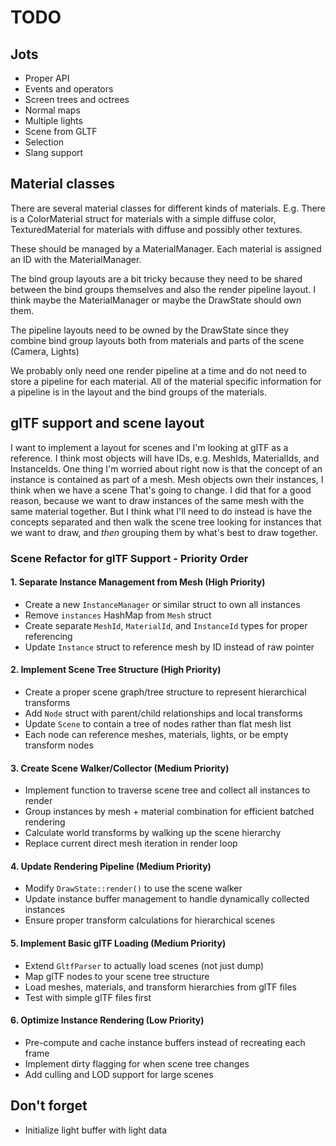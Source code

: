 # TODO

## Jots
- Proper API
- Events and operators
- Screen trees and octrees
- Normal maps
- Multiple lights
- Scene from GLTF
- Selection
- Slang support

## Material classes
There are several material classes for different kinds of materials. E.g. There
is a ColorMaterial struct for materials with a simple diffuse color,
TexturedMaterial for materials with diffuse and possibly other textures.

These should be managed by a MaterialManager. Each material is assigned an ID
with the MaterialManager.

The bind group layouts are a bit tricky because they need to be shared between
the bind groups themselves and also the render pipeline layout. I think maybe
the MaterialManager or maybe the DrawState should own them.

The pipeline layouts need to be owned by the DrawState since they combine bind group
layouts both from materials and parts of the scene (Camera, Lights)

We probably only need one render pipeline at a time and do not need to store a pipeline
for each material. All of the material specific information for a pipeline is in the
layout and the bind groups of the materials.

## glTF support and scene layout
I want to implement a layout for scenes and I'm looking at glTF as a reference.
I think most objects will have IDs, e.g. MeshIds, MaterialIds, and InstanceIds.
One thing I'm worried about right now is that the concept of an instance is
contained as part of a mesh. Mesh objects own their instances, I think when we have a scene
That's going to change. I did that for a good reason, because we want to draw instances
of the same mesh with the same material together. But I think what I'll need to do
instead is have the concepts separated and then walk the scene tree looking for instances
that we want to draw, and _then_ grouping them by what's best to draw together.

### Scene Refactor for glTF Support - Priority Order

#### 1. Separate Instance Management from Mesh (High Priority)
- Create a new `InstanceManager` or similar struct to own all instances
- Remove `instances` HashMap from `Mesh` struct  
- Create separate `MeshId`, `MaterialId`, and `InstanceId` types for proper referencing
- Update `Instance` struct to reference mesh by ID instead of raw pointer

#### 2. Implement Scene Tree Structure (High Priority) 
- Create a proper scene graph/tree structure to represent hierarchical transforms
- Add `Node` struct with parent/child relationships and local transforms
- Update `Scene` to contain a tree of nodes rather than flat mesh list
- Each node can reference meshes, materials, lights, or be empty transform nodes

#### 3. Create Scene Walker/Collector (Medium Priority)
- Implement function to traverse scene tree and collect all instances to render
- Group instances by mesh + material combination for efficient batched rendering
- Calculate world transforms by walking up the scene hierarchy
- Replace current direct mesh iteration in render loop

#### 4. Update Rendering Pipeline (Medium Priority)
- Modify `DrawState::render()` to use the scene walker
- Update instance buffer management to handle dynamically collected instances
- Ensure proper transform calculations for hierarchical scenes

#### 5. Implement Basic glTF Loading (Medium Priority)
- Extend `GltfParser` to actually load scenes (not just dump)
- Map glTF nodes to your scene tree structure
- Load meshes, materials, and transform hierarchies from glTF files
- Test with simple glTF files first

#### 6. Optimize Instance Rendering (Low Priority)
- Pre-compute and cache instance buffers instead of recreating each frame
- Implement dirty flagging for when scene tree changes
- Add culling and LOD support for large scenes

## Don't forget
- Initialize light buffer with light data